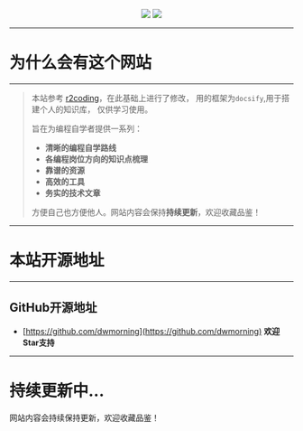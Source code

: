 

<p align="center">
  <a href="https://github.com/dwmorning" target="_blank"><img src="https://img.shields.io/badge/Github-dwmorning-red.svg"></a>
  <a href="https://gitee.com/dwc886" target="_blank"><img src="https://img.shields.io/badge/Gitee-dwc886-blue.svg"></a>

  <!-- <a href="https://blog.csdn.net/weixin_41360517" target="_blank">
    <img src="https://img.shields.io/badge/CSDN-菜鸟dc-green.svg" alt="CSDN">
  </a> -->
</p>

---
# **为什么会有这个网站**
---

>  本站参考 <a href="https://notebook.js.org/">r2coding</a>，在此基础上进行了修改，
用的框架为`docsify`,用于搭建个人的知识库，
仅供学习使用。
>  
>  旨在为编程自学者提供一系列：
>  - **清晰的编程自学路线**
>  - **各编程岗位方向的知识点梳理**
>  - **靠谱的资源**
>  - **高效的工具**
>  - **务实的技术文章**
>
> 方便自己也方便他人。网站内容会保持**持续更新**，欢迎收藏品鉴！


<!-- ---
# **联系作者**
---

## 关于作者

- 普通开发者，热情的学习者，狂热的数码迷
- 90后，硕士毕业于华中科技大学电信专业，现从事IT类工作
- 目前在南京栖息，天天被业务折腾得死去活来的同时依然保有对各项技术热忱的追求
- 参加工作以后越来越理解交流与分享的重要性，我在不停地汲取大家宝贵经验的同时，也想回馈自己的所学所感给读者
- 本站是作者自学编程以来所用资源和分享内容的聚合，旨在为编程自学者提供一系列清晰的学习路线/靠谱的资源/高效的工具/务实的技术文章，方便自己也方便他人。网站内容会保持持续更新，欢迎收藏品鉴

--- -->

---
# **本站开源地址**
---

## GitHub开源地址

- [https://github.com/dwmorning](https://github.com/dwmorning) **欢迎Star支持**

<!-- ## Gitee开源地址

- [https://gitee.com/rd2coding/Road2Coding](https://gitee.com/rd2coding/Road2Coding) **欢迎Star支持** -->


---
# 持续更新中...

网站内容会持续保持更新，欢迎收藏品鉴！